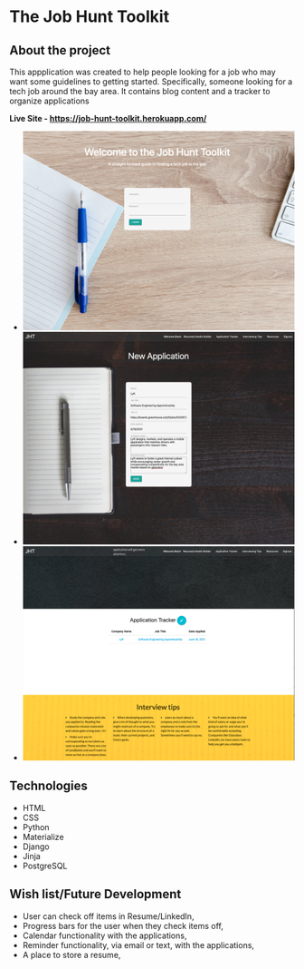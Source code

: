 # The Job Hunt Toolkit

## About the project

This appplication was created to help people looking for a job who may want some guidelines to getting started. Specifically, someone looking for a tech job around the bay area. It contains blog content and a tracker to organize applications

**Live Site - https://job-hunt-toolkit.herokuapp.com/**

- ![welcome Screen](job_hunt_toolkit/static/images/welcome_screen.png)
- ![New Application](job_hunt_toolkit/static/images/application_edit.png)
- ![Application Tracker](job_hunt_toolkit/static/images/applicaiton_tracker.png)

<!-- <p align="center">
  <img src="job_hunt_toolkit/static/images/welcome_screen.png" alt="Welcome Scrren"
	title="Welcome Screen" align="center" width="600" />
</p>

<p align="center">
  <img src="job_hunt_toolkit/static/images/application_edit.png" alt="New Application"
	title="New Application" align="center" width="600" />
</p>

<p align="center">
  <img src="job_hunt_toolkit/static/images/applicaiton_tracker.png" alt="Application Tracker"
	title="Application Tracker" align="center" width="600" />
</p> -->

## Technologies

- HTML
- CSS
- Python
- Materialize
- Django
- Jinja
- PostgreSQL

## Wish list/Future Development

- User can check off items in Resume/LinkedIn,
- Progress bars for the user when they check items off,
- Calendar functionality with the applications,
- Reminder functionality, via email or text, with the applications,
- A place to store a resume,
